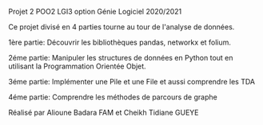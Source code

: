 Projet 2 POO2 LGI3 option Génie Logiciel 2020/2021

Ce projet divisé en 4 parties tourne au tour de l'analyse de données.

1ère partie: 
  Découvrir les bibliothèques pandas, networkx et folium.

2éme partie: 
  Manipuler les structures de données en Python tout en utilisant la Programmation Orientée Objet.

3éme partie: 
  Implémenter une Pile et une File et aussi comprendre les TDA
  
 4éme partie: 
  Comprendre les méthodes de parcours de graphe
  
  Réalisé par Alioune Badara FAM et Cheikh Tidiane GUEYE

